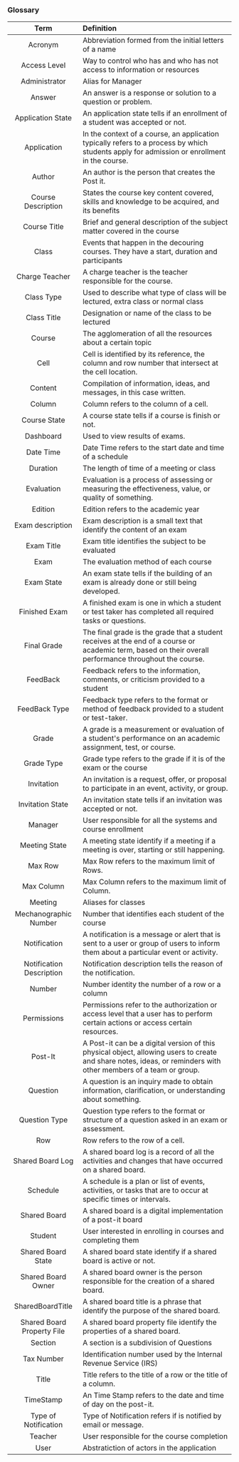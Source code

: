 ### Glossary ###

|          **Term**          | **Definition**                                                                                                                                                   |
|:--------------------------:|:-----------------------------------------------------------------------------------------------------------------------------------------------------------------|
|          Acronym           | Abbreviation formed from the initial letters of a name                                                                                                           |
|        Access Level        | Way to control who has and who has not access to information or resources                                                                                        |
|       Administrator        | Alias for Manager                                                                                                                                                |
|           Answer           | An answer is a response or solution to a question or problem.                                                                                                    |
|     Application State      | An application state tells if an enrollment of a student was accepted or not.                                                                                    |
|        Application         | In the context of a course, an application typically refers to a process by which students apply for admission or enrollment in the course.                      |
|           Author           | An author is the person that creates the Post it.                                                                                                                |
|     Course Description     | States the course key content covered, skills and knowledge to be acquired, and its benefits                                                                     |
|        Course Title        | Brief and general description of the subject matter covered in the course                                                                                        |
|           Class            | Events that happen in the decouring courses. They have a start, duration and participants                                                                        |
|       Charge Teacher       | A charge teacher is the teacher responsible for the course.                                                                                                      |
|         Class Type         | Used to describe what type of class will be lectured, extra class or normal class                                                                                |
|        Class Title         | Designation or name of the class to be lectured                                                                                                                  |
|           Course           | The agglomeration of all the resources about a certain topic                                                                                                     |
|            Cell            | Cell is identified by its reference, the column and row number that intersect at the cell location.                                                              |
|          Content           | Compilation of information, ideas, and messages, in this case written.                                                                                           |
|           Column           | Column refers to the column of a cell.                                                                                                                           |
|        Course State        | A course state tells if a course is finish or not.                                                                                                               |
|         Dashboard          | Used to view results of exams.                                                                                                                                   |
|         Date Time          | Date Time refers to the start date and time of a schedule                                                                                                        |
|          Duration          | The length of time of a meeting or class                                                                                                                         |
|         Evaluation         | Evaluation is a process of assessing or measuring the effectiveness, value, or quality of something.                                                             |
|          Edition           | Edition refers to the academic year                                                                                                                              |
|      Exam description      | Exam description is a small text that identify the content of an exam                                                                                            |
|         Exam Title         | Exam title identifies the subject to be evaluated                                                                                                                |
|            Exam            | The evaluation method of each course                                                                                                                             |
|         Exam State         | An exam state tells if the building of an exam is already done or still being developed.                                                                         |
|       Finished Exam        | A finished exam is one in which a student or test taker has completed all required tasks or questions.                                                           |
|        Final Grade         | The final grade is the grade that a student receives at the end of a course or academic term, based on their overall performance throughout the course.          |
|          FeedBack          | Feedback refers to the information, comments, or criticism provided to a student                                                                                 |
|       FeedBack Type        | Feedback type refers to the format or method of feedback provided to a student or test-taker.                                                                    |
|           Grade            | A grade is a measurement or evaluation of a student's performance on an academic assignment, test, or course.                                                    |
|         Grade Type         | Grade type refers to the grade  if it is of the exam or the course                                                                                               |
|         Invitation         | An invitation is a request, offer, or proposal to participate in an event, activity, or group.                                                                   |
|      Invitation State      | An invitation state tells if an invitation was accepted or not.                                                                                                  |
|          Manager           | User responsible for all the systems and course enrollment                                                                                                       |
|       Meeting State        | A meeting state identify if a meeting if a meeting is over, starting or still happening.                                                                         |
|          Max Row           | Max Row refers to the maximum limit of Rows.                                                                                                                     |
|         Max Column         | Max Column refers to the maximum limit of Column.                                                                                                                |
|          Meeting           | Aliases for classes                                                                                                                                              |
|   Mechanographic Number    | Number that identifies each student of the course                                                                                                                |
|        Notification        | A notification is a message or alert that is sent to a user or group of users to inform them about a particular event or activity.                               |
|  Notification Description  | Notification description tells the reason of the notification.                                                                                                   |
|           Number           | Number identity the number of a row or a column                                                                                                                  |
|        Permissions         | Permissions refer to the authorization or access level that a user has to perform certain actions or access certain resources.                                   |
|          Post-It           | A Post-it can be a digital version of this physical object, allowing users to create and share notes, ideas, or reminders with other members of a team or group. |
|          Question          | A question is an inquiry made to obtain information, clarification, or understanding about something.                                                            |
|       Question Type        | Question type refers to the format or structure of a question asked in an exam or assessment.                                                                    |
|            Row             | Row refers to the row of a cell.                                                                                                                                 |
|      Shared Board Log      | A shared board log is a record of all the activities and changes that have occurred on a shared board.                                                           |
|          Schedule          | A schedule is a plan or list of events, activities, or tasks that are to occur at specific times or intervals.                                                   |
|        Shared Board        | A shared board is a digital implementation of a post-it board                                                                                                    |
|          Student           | User interested in enrolling in courses and completing them                                                                                                      |
|     Shared Board State     | A shared board state identify if a shared board is active or not.                                                                                                |
|     Shared Board Owner     | A shared board owner is the person responsible for the creation of a shared board.                                                                               |
|      SharedBoardTitle      | A shared board title is a phrase that identify the purpose of the shared board.                                                                                  |
| Shared Board Property File | A shared board property file identify the properties of a shared board.                                                                                          |
|          Section           | A section is a subdivision of Questions                                                                                                                          |
|         Tax Number         | Identification number used by the Internal Revenue Service (IRS)                                                                                                 |
|           Title            | Title refers to the title of a row or the title of a column.                                                                                                     |
|         TimeStamp          | An Time Stamp refers to the date and time of day on the post-it.                                                                                                 |
|    Type of Notification    | Type of Notification refers if is notified by email or message.                                                                                                  |
|          Teacher           | User responsible for the course completion                                                                                                                       |
|            User            | Abstratiction of actors in the application                                                                                                                       |



